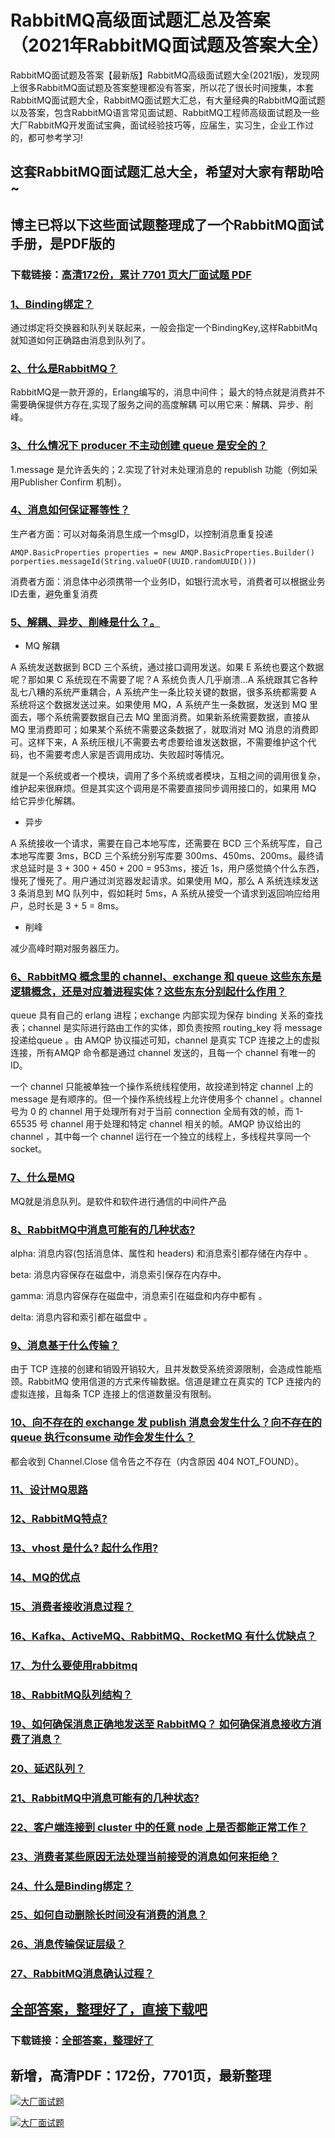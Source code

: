 # RabbitMQ高级面试题汇总及答案（2021年RabbitMQ面试题及答案大全）

RabbitMQ面试题及答案【最新版】RabbitMQ高级面试题大全(2021版)，发现网上很多RabbitMQ面试题及答案整理都没有答案，所以花了很长时间搜集，本套RabbitMQ面试题大全，RabbitMQ面试题大汇总，有大量经典的RabbitMQ面试题以及答案，包含RabbitMQ语言常见面试题、RabbitMQ工程师高级面试题及一些大厂RabbitMQ开发面试宝典，面试经验技巧等，应届生，实习生，企业工作过的，都可参考学习!

## 这套RabbitMQ面试题汇总大全，希望对大家有帮助哈~ 

## 博主已将以下这些面试题整理成了一个RabbitMQ面试手册，是PDF版的

### 下载链接：[高清172份，累计 7701 页大厂面试题  PDF](https://github.com/javatechnorth/javanorth-itbooks/blob/master/docs/index.md)


### [1、Binding绑定？](https://gitee.com/souyunku/NewDevBooks/blob/master/docs/RabbitMQ/RabbitMQ高级面试题汇总及答案（2021年RabbitMQ面试题及答案大全）.md#1binding绑定)  


通过绑定将交换器和队列关联起来，一般会指定一个BindingKey,这样RabbitMq就知道如何正确路由消息到队列了。


### [2、什么是RabbitMQ？](https://gitee.com/souyunku/NewDevBooks/blob/master/docs/RabbitMQ/RabbitMQ高级面试题汇总及答案（2021年RabbitMQ面试题及答案大全）.md#2什么是rabbitmq)  


RabbitMQ是一款开源的，Erlang编写的，消息中间件； 最大的特点就是消费并不需要确保提供方存在,实现了服务之间的高度解耦 可以用它来：解耦、异步、削峰。


### [3、什么情况下 producer 不主动创建 queue 是安全的？](https://gitee.com/souyunku/NewDevBooks/blob/master/docs/RabbitMQ/RabbitMQ高级面试题汇总及答案（2021年RabbitMQ面试题及答案大全）.md#3什么情况下-producer-不主动创建-queue-是安全的)  


1.message 是允许丢失的；2.实现了针对未处理消息的 republish 功能（例如采用Publisher Confirm 机制）。


### [4、消息如何保证幂等性？](https://gitee.com/souyunku/NewDevBooks/blob/master/docs/RabbitMQ/RabbitMQ高级面试题汇总及答案（2021年RabbitMQ面试题及答案大全）.md#4消息如何保证幂等性)  


生产者方面：可以对每条消息生成一个msgID，以控制消息重复投递

```
AMQP.BasicProperties properties = new AMQP.BasicProperties.Builder()
porperties.messageId(String.valueOF(UUID.randomUUID()))
```

消费者方面：消息体中必须携带一个业务ID，如银行流水号，消费者可以根据业务ID去重，避免重复消费


### [5、解耦、异步、削峰是什么？。](https://gitee.com/souyunku/NewDevBooks/blob/master/docs/RabbitMQ/RabbitMQ高级面试题汇总及答案（2021年RabbitMQ面试题及答案大全）.md#5解耦异步削峰是什么。)  


- MQ 解耦

A 系统发送数据到 BCD 三个系统，通过接口调用发送。如果 E 系统也要这个数据呢？那如果 C 系统现在不需要了呢？A 系统负责人几乎崩溃…A 系统跟其它各种乱七八糟的系统严重耦合，A 系统产生一条比较关键的数据，很多系统都需要 A 系统将这个数据发送过来。如果使用 MQ，A 系统产生一条数据，发送到 MQ 里面去，哪个系统需要数据自己去 MQ 里面消费。如果新系统需要数据，直接从 MQ 里消费即可；如果某个系统不需要这条数据了，就取消对 MQ 消息的消费即可。这样下来，A 系统压根儿不需要去考虑要给谁发送数据，不需要维护这个代码，也不需要考虑人家是否调用成功、失败超时等情况。

就是一个系统或者一个模块，调用了多个系统或者模块，互相之间的调用很复杂，维护起来很麻烦。但是其实这个调用是不需要直接同步调用接口的，如果用 MQ 给它异步化解耦。

- 异步

A 系统接收一个请求，需要在自己本地写库，还需要在 BCD 三个系统写库，自己本地写库要 3ms，BCD 三个系统分别写库要 300ms、450ms、200ms。最终请求总延时是 3 + 300 + 450 + 200 = 953ms，接近 1s，用户感觉搞个什么东西，慢死了慢死了。用户通过浏览器发起请求。如果使用 MQ，那么 A 系统连续发送 3 条消息到 MQ 队列中，假如耗时 5ms，A 系统从接受一个请求到返回响应给用户，总时长是 3 + 5 = 8ms。

- 削峰

减少高峰时期对服务器压力。


### [6、RabbitMQ 概念里的 channel、exchange 和 queue 这些东东是逻辑概念，还是对应着进程实体？这些东东分别起什么作用？](https://gitee.com/souyunku/NewDevBooks/blob/master/docs/RabbitMQ/RabbitMQ高级面试题汇总及答案（2021年RabbitMQ面试题及答案大全）.md#6rabbitmq-概念里的-channelexchange-和-queue-这些东东是逻辑概念还是对应着进程实体这些东东分别起什么作用)  


queue 具有自己的 erlang 进程；exchange 内部实现为保存 binding 关系的查找表；channel 是实际进行路由工作的实体，即负责按照 routing_key 将 message 投递给queue 。由 AMQP 协议描述可知，channel 是真实 TCP 连接之上的虚拟连接，所有AMQP 命令都是通过 channel 发送的，且每一个 channel 有唯一的 ID。

一个 channel 只能被单独一个操作系统线程使用，故投递到特定 channel 上的 message 是有顺序的。但一个操作系统线程上允许使用多个 channel 。channel 号为 0 的 channel 用于处理所有对于当前 connection 全局有效的帧，而 1-65535 号 channel 用于处理和特定 channel 相关的帧。AMQP 协议给出的 channel ，其中每一个 channel 运行在一个独立的线程上，多线程共享同一个 socket。


### [7、什么是MQ](https://gitee.com/souyunku/NewDevBooks/blob/master/docs/RabbitMQ/RabbitMQ高级面试题汇总及答案（2021年RabbitMQ面试题及答案大全）.md#7什么是mq)  


MQ就是消息队列。是软件和软件进行通信的中间件产品


### [8、RabbitMQ中消息可能有的几种状态?](https://gitee.com/souyunku/NewDevBooks/blob/master/docs/RabbitMQ/RabbitMQ高级面试题汇总及答案（2021年RabbitMQ面试题及答案大全）.md#8rabbitmq中消息可能有的几种状态)  


alpha: 消息内容(包括消息体、属性和 headers) 和消息索引都存储在内存中 。

beta: 消息内容保存在磁盘中，消息索引保存在内存中。

gamma: 消息内容保存在磁盘中，消息索引在磁盘和内存中都有 。

delta: 消息内容和索引都在磁盘中 。



### [9、消息基于什么传输？](https://gitee.com/souyunku/NewDevBooks/blob/master/docs/RabbitMQ/RabbitMQ高级面试题汇总及答案（2021年RabbitMQ面试题及答案大全）.md#9消息基于什么传输)  


由于 TCP 连接的创建和销毁开销较大，且并发数受系统资源限制，会造成性能瓶颈。RabbitMQ 使用信道的方式来传输数据。信道是建立在真实的 TCP 连接内的虚拟连接，且每条 TCP 连接上的信道数量没有限制。


### [10、向不存在的 exchange 发 publish 消息会发生什么？向不存在的 queue 执行consume 动作会发生什么？](https://gitee.com/souyunku/NewDevBooks/blob/master/docs/RabbitMQ/RabbitMQ高级面试题汇总及答案（2021年RabbitMQ面试题及答案大全）.md#10向不存在的-exchange-发-publish-消息会发生什么向不存在的-queue-执行consume-动作会发生什么)  


都会收到 Channel.Close 信令告之不存在（内含原因 404 NOT_FOUND）。


### [11、设计MQ思路](https://gitee.com/souyunku/NewDevBooks/blob/master/docs/RabbitMQ/RabbitMQ高级面试题汇总及答案（2021年RabbitMQ面试题及答案大全）.md#11设计mq思路)  

### [12、RabbitMQ特点?](https://gitee.com/souyunku/NewDevBooks/blob/master/docs/RabbitMQ/RabbitMQ高级面试题汇总及答案（2021年RabbitMQ面试题及答案大全）.md#12rabbitmq特点)  

### [13、vhost 是什么? 起什么作用?](https://gitee.com/souyunku/NewDevBooks/blob/master/docs/RabbitMQ/RabbitMQ高级面试题汇总及答案（2021年RabbitMQ面试题及答案大全）.md#13vhost-是什么-起什么作用)  

### [14、MQ的优点](https://gitee.com/souyunku/NewDevBooks/blob/master/docs/RabbitMQ/RabbitMQ高级面试题汇总及答案（2021年RabbitMQ面试题及答案大全）.md#14mq的优点)  

### [15、消费者接收消息过程？](https://gitee.com/souyunku/NewDevBooks/blob/master/docs/RabbitMQ/RabbitMQ高级面试题汇总及答案（2021年RabbitMQ面试题及答案大全）.md#15消费者接收消息过程)  

### [16、Kafka、ActiveMQ、RabbitMQ、RocketMQ 有什么优缺点？](https://gitee.com/souyunku/NewDevBooks/blob/master/docs/RabbitMQ/RabbitMQ高级面试题汇总及答案（2021年RabbitMQ面试题及答案大全）.md#16kafkaactivemqrabbitmqrocketmq-有什么优缺点)  

### [17、为什么要使用rabbitmq](https://gitee.com/souyunku/NewDevBooks/blob/master/docs/RabbitMQ/RabbitMQ高级面试题汇总及答案（2021年RabbitMQ面试题及答案大全）.md#17为什么要使用rabbitmq)  

### [18、RabbitMQ队列结构？](https://gitee.com/souyunku/NewDevBooks/blob/master/docs/RabbitMQ/RabbitMQ高级面试题汇总及答案（2021年RabbitMQ面试题及答案大全）.md#18rabbitmq队列结构)  

### [19、如何确保消息正确地发送至 RabbitMQ？ 如何确保消息接收方消费了消息？](https://gitee.com/souyunku/NewDevBooks/blob/master/docs/RabbitMQ/RabbitMQ高级面试题汇总及答案（2021年RabbitMQ面试题及答案大全）.md#19如何确保消息正确地发送至-rabbitmq-如何确保消息接收方消费了消息)  

### [20、延迟队列？](https://gitee.com/souyunku/NewDevBooks/blob/master/docs/RabbitMQ/RabbitMQ高级面试题汇总及答案（2021年RabbitMQ面试题及答案大全）.md#20延迟队列)  

### [21、RabbitMQ中消息可能有的几种状态?](https://gitee.com/souyunku/NewDevBooks/blob/master/docs/RabbitMQ/RabbitMQ高级面试题汇总及答案（2021年RabbitMQ面试题及答案大全）.md#21rabbitmq中消息可能有的几种状态)  

### [22、客户端连接到 cluster 中的任意 node 上是否都能正常工作？](https://gitee.com/souyunku/NewDevBooks/blob/master/docs/RabbitMQ/RabbitMQ高级面试题汇总及答案（2021年RabbitMQ面试题及答案大全）.md#22客户端连接到-cluster-中的任意-node-上是否都能正常工作)  

### [23、消费者某些原因无法处理当前接受的消息如何来拒绝？](https://gitee.com/souyunku/NewDevBooks/blob/master/docs/RabbitMQ/RabbitMQ高级面试题汇总及答案（2021年RabbitMQ面试题及答案大全）.md#23消费者某些原因无法处理当前接受的消息如何来拒绝)  

### [24、什么是Binding绑定？](https://gitee.com/souyunku/NewDevBooks/blob/master/docs/RabbitMQ/RabbitMQ高级面试题汇总及答案（2021年RabbitMQ面试题及答案大全）.md#24什么是binding绑定)  

### [25、如何自动删除长时间没有消费的消息？](https://gitee.com/souyunku/NewDevBooks/blob/master/docs/RabbitMQ/RabbitMQ高级面试题汇总及答案（2021年RabbitMQ面试题及答案大全）.md#25如何自动删除长时间没有消费的消息)  

### [26、消息传输保证层级？](https://gitee.com/souyunku/NewDevBooks/blob/master/docs/RabbitMQ/RabbitMQ高级面试题汇总及答案（2021年RabbitMQ面试题及答案大全）.md#26消息传输保证层级)  

### [27、RabbitMQ消息确认过程？](https://gitee.com/souyunku/NewDevBooks/blob/master/docs/RabbitMQ/RabbitMQ高级面试题汇总及答案（2021年RabbitMQ面试题及答案大全）.md#27rabbitmq消息确认过程)  





## [全部答案，整理好了，直接下载吧](https://gitee.com/souyunku/DevBooks/blob/master/docs/daan.md)

### 下载链接：[全部答案，整理好了](https://gitee.com/souyunku/NewDevBooks/blob/master/docs/daan.md)




## 新增，高清PDF：172份，7701页，最新整理

[![大厂面试题](https://www.souyunku.com/wp-content/uploads/weixin/mst.png "架构师专栏")](https://github.com/javatechnorth/javanorth-itbooks/blob/master/image/面试题.png "架构师专栏")

[![大厂面试题](https://github.com/javatechnorth/javanorth-itbooks/blob/master/image/面试题.png "架构师专栏")](https://github.com/javatechnorth/javanorth-itbooks/blob/master/image/面试题.png "架构师专栏")

